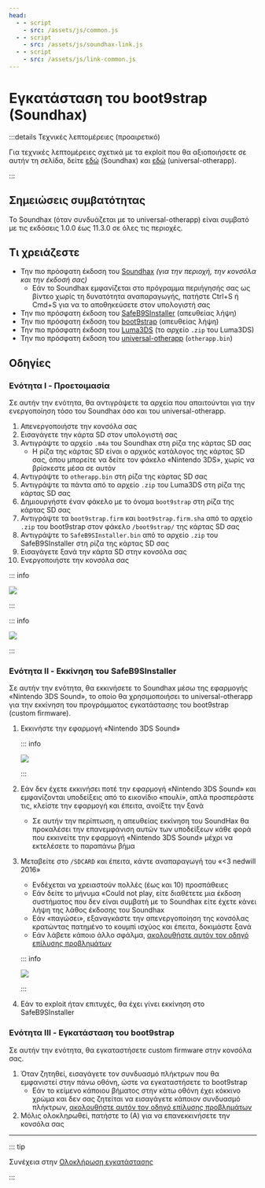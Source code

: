```yaml
---
head:
  - - script
    - src: /assets/js/common.js
  - - script
    - src: /assets/js/soundhax-link.js
  - - script
    - src: /assets/js/link-common.js
---
```


# Εγκατάσταση του boot9strap (Soundhax)

:::details Τεχνικές λεπτομέρειες (προαιρετικό)

Για τεχνικές λεπτομέρειες σχετικά με τα exploit που θα αξιοποιήσετε σε αυτήν τη σελίδα, δείτε [εδώ](https://github.com/nedwill/soundhax) (Soundhax) και [εδώ](https://github.com/TuxSH/universal-otherapp) (universal-otherapp).

:::

## Σημειώσεις συμβατότητας

Το Soundhax (όταν συνδυάζεται με το universal-otherapp) είναι συμβατό με τις εκδόσεις 1.0.0 έως 11.3.0 σε όλες τις περιοχές.

## Τι χρειάζεστε

- Την πιο πρόσφατη έκδοση του [Soundhax](http://soundhax.com) _(για την περιοχή, την κονσόλα και την έκδοσή σας)_
  - Εάν το Soundhax εμφανίζεται στο πρόγραμμα περιήγησής σας ως βίντεο χωρίς τη δυνατότητα αναπαραγωγής, πατήστε Ctrl+S ή Cmd+S για να το αποθηκεύσετε στον υπολογιστή σας
- Την πιο πρόσφατη έκδοση του [SafeB9SInstaller](https://github.com/d0k3/SafeB9SInstaller/releases/download/v0.0.7/SafeB9SInstaller-20170605-122940.zip) (απευθείας λήψη)
- Την πιο πρόσφατη έκδοση του [boot9strap](https://github.com/SciresM/boot9strap/releases/download/1.4/boot9strap-1.4.zip) (απευθείας λήψη)
- Την πιο πρόσφατη έκδοση του [Luma3DS](https://github.com/LumaTeam/Luma3DS/releases/latest) (το αρχείο `.zip` του Luma3DS)
- Την πιο πρόσφατη έκδοση του [universal-otherapp](https://github.com/TuxSH/universal-otherapp/releases/latest) (`otherapp.bin`)

## Οδηγίες

### Ενότητα I - Προετοιμασία

Σε αυτήν την ενότητα, θα αντιγράψετε τα αρχεία που απαιτούνται για την ενεργοποίηση τόσο του Soundhax όσο και του universal-otherapp.

1. Απενεργοποιήστε την κονσόλα σας
2. Εισαγάγετε την κάρτα SD στον υπολογιστή σας
3. Αντιγράψτε το αρχείο `.m4a` του Soundhax στη ρίζα της κάρτας SD σας
   - Η ρίζα της κάρτας SD είναι ο αρχικός κατάλογος της κάρτας SD σας, όπου μπορείτε να δείτε τον φάκελο «Nintendo 3DS», χωρίς να βρίσκεστε μέσα σε αυτόν
4. Αντιγράψτε το `otherapp.bin` στη ρίζα της κάρτας SD σας
5. Αντιγράψτε τα πάντα από το αρχείο `.zip` του Luma3DS στη ρίζα της κάρτας SD σας
6. Δημιουργήστε έναν φάκελο με το όνομα `boot9strap` στη ρίζα της κάρτας SD σας
7. Αντιγράψτε τα `boot9strap.firm` και `boot9strap.firm.sha` από το αρχείο `.zip` του boot9strap στον φάκελο `/boot9strap/` της κάρτας SD σας
8. Αντιγράψτε το `SafeB9SInstaller.bin` από το αρχείο `.zip` του SafeB9SInstaller στη ρίζα της κάρτας SD σας
9. Εισαγάγετε ξανά την κάρτα SD στην κονσόλα σας
10. Ενεργοποιήστε την κονσόλα σας

::: info

![](/images/screenshots/soundhax/soundhax-root-layout.png)

:::

::: info

![](/images/screenshots/boot9strap-folder.png)

:::

### Ενότητα II - Εκκίνηση του SafeB9SInstaller

Σε αυτήν την ενότητα, θα εκκινήσετε το Soundhax μέσω της εφαρμογής «Nintendo 3DS Sound», το οποίο θα χρησιμοποιήσει το universal-otherapp για την εκκίνηση του προγράμματος εγκατάστασης του boot9strap (custom firmware).

1. Εκκινήστε την εφαρμογή «Nintendo 3DS Sound»

   ::: info

   ![](/images/screenshots/soundhax/soundhax-welcome.png)

   :::

2. Εάν δεν έχετε εκκινήσει ποτέ την εφαρμογή «Nintendo 3DS Sound» και εμφανίζονται υποδείξεις από το εικονίδιο «πουλί», απλά προσπεράστε τις, κλείστε την εφαρμογή και έπειτα, ανοίξτε την ξανά
   - Σε αυτήν την περίπτωση, η απευθείας εκκίνηση του SoundHax θα προκαλέσει την επανεμφάνιση αυτών των υποδείξεων κάθε φορά που εκκινείτε την εφαρμογή «Nintendo 3DS Sound» μέχρι να εκτελέσετε το παραπάνω βήμα

3. Μεταβείτε στο `/SDCARD` και έπειτα, κάντε αναπαραγωγή του «<3 nedwill 2016»

   - Ενδέχεται να χρειαστούν πολλές (έως και 10) προσπάθειες
   - Εάν δείτε το μήνυμα «Could not play, είτε διαθέτετε μια έκδοση συστήματος που δεν είναι συμβατή με το Soundhax είτε έχετε κάνει λήψη της λάθος έκδοσης του Soundhax
   - Εάν «παγώσει», εξαναγκάστε την απενεργοποίηση της κονσόλας κρατώντας πατημένο το κουμπί ισχύος και έπειτα, δοκιμάστε ξανά
   - Εάν λάβετε κάποιο άλλο σφάλμα, [ακολουθήστε αυτόν τον οδηγό επίλυσης προβλημάτων](troubleshooting-soundhax)

   ::: info

   ![](/images/screenshots/soundhax/soundhax-launch.png)

   :::

4. Εάν το exploit ήταν επιτυχές, θα έχει γίνει εκκίνηση στο SafeB9SInstaller

### Ενότητα III - Εγκατάσταση του boot9strap

Σε αυτήν την ενότητα, θα εγκαταστήσετε custom firmware στην κονσόλα σας.

1. Όταν ζητηθεί, εισαγάγετε τον συνδυασμό πλήκτρων που θα εμφανιστεί στην πάνω οθόνη, ώστε να εγκαταστήσετε το boot9strap
   - Εάν το κείμενο κάποιου βήματος στην κάτω οθόνη έχει κόκκινο χρώμα και δεν σας ζητείται να εισαγάγετε κάποιον συνδυασμό πλήκτρων, [ακολουθήστε αυτόν τον οδηγό επίλυσης προβλημάτων](troubleshooting-soundhax)
2. Μόλις ολοκληρωθεί, πατήστε το (Α) για να επανεκκινήσετε την κονσόλα σας

<!--@include: ./_include/configure-luma3ds.md -->

<!--@include: ./_include/luma3ds-installed-note.md -->

___

::: tip

Συνέχεια στην [Ολοκλήρωση εγκατάστασης](finalizing-setup)

:::
